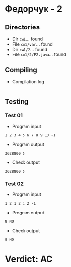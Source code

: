 # Федорчук - 2
## Directories
- Dir `cw1`... found
- File `cw1/var`... found
- Dir `cw1/2`... found
- File `cw1/2/P2.java`... found
## Compiling
- Compilation log
```

```
## Testing
### Test 01
- Program input
```
1 2 3 4 5 6 7 8 9 10 -1

```
- Program output
```
3628800 5
```
- Check output
```
3628800 5

```
### Test 02
- Program input
```
1 2 1 2 1 2 -1

```
- Program output
```
8 NO
```
- Check output
```
8 NO

```
# Verdict: AC
